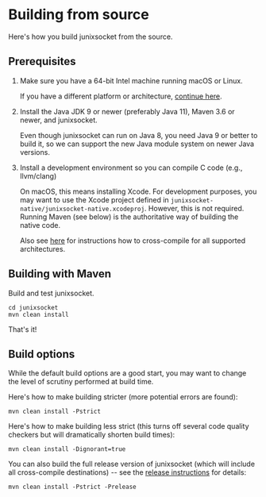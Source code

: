 # Building from source

Here's how you build junixsocket from the source.

## Prerequisites
 
 1. Make sure you have a 64-bit Intel machine running macOS or Linux.
 
    If you have a different platform or architecture, [continue here](customarch.html).
 
 2. Install the Java JDK 9 or newer (preferably Java 11), Maven 3.6 or newer, and junixsocket.
 
    Even though junixsocket can run on Java 8, you need Java 9 or better to build it, so we can
    support the new Java module system on newer Java versions.
 
 3. Install a development environment so you can compile C code (e.g., llvm/clang)
 
    On macOS, this means installing Xcode.
    For development purposes, you may want to use the Xcode project defined in `junixsocket-native/junixsocket-native.xcodeproj`.
    However, this is not required. Running Maven (see below) is the authoritative way of building the native code.

    Also see [here](crosscomp.html) for instructions how to cross-compile for all supported architectures.

## Building with Maven

Build and test junixsocket.

    cd junixsocket
    mvn clean install

That's it!

## Build options

While the default build options are a good start, you may want to change the level of scrutiny performed at build time.

Here's how to make building stricter (more potential errors are found):

    mvn clean install -Pstrict

Here's how to make building less strict (this turns off several code quality checkers but will dramatically shorten build times):

    mvn clean install -Dignorant=true

You can also build the full release version of junixsocket (which will include all cross-compile destinations) -- see the [release instructions](release.html) for details:

    mvn clean install -Pstrict -Prelease
